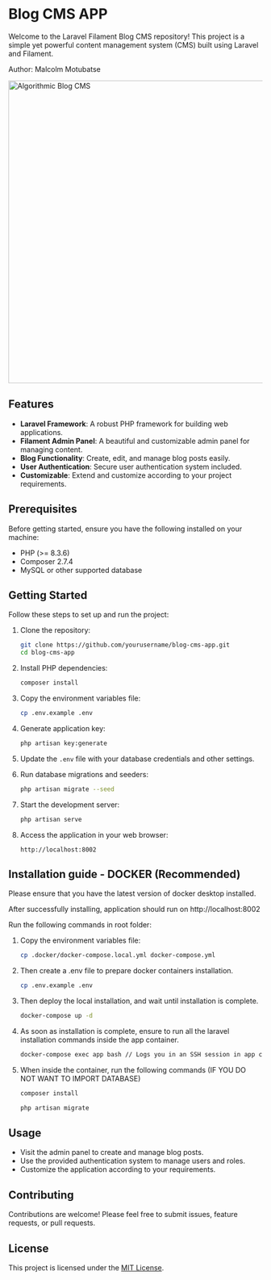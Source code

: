 # Blog CMS APP

Welcome to the Laravel Filament Blog CMS repository! This project is a simple yet powerful content management system (CMS) built using Laravel and Filament.

Author: Malcolm Motubatse

<p align="left">
    <a href="#">
        <img 
            src="https://res.cloudinary.com/droskhnig/image/upload/v1714300884/screenshot_anstde.png" 
            width="600" 
            alt="Algorithmic Blog CMS" />
    </a>
</p>


## Features

- **Laravel Framework**: A robust PHP framework for building web applications.
- **Filament Admin Panel**: A beautiful and customizable admin panel for managing content.
- **Blog Functionality**: Create, edit, and manage blog posts easily.
- **User Authentication**: Secure user authentication system included.
- **Customizable**: Extend and customize according to your project requirements.

## Prerequisites

Before getting started, ensure you have the following installed on your machine:

- PHP (>= 8.3.6)
- Composer 2.7.4
- MySQL or other supported database

## Getting Started

Follow these steps to set up and run the project:

1. Clone the repository:

    ```bash
    git clone https://github.com/yourusername/blog-cms-app.git
    cd blog-cms-app
    ```

2. Install PHP dependencies:

    ```bash
    composer install
    ```

3. Copy the environment variables file:

    ```bash
    cp .env.example .env
    ```

4. Generate application key:

    ```bash
    php artisan key:generate
    ```

5. Update the `.env` file with your database credentials and other settings.

6. Run database migrations and seeders:

    ```bash
    php artisan migrate --seed
    ```

7. Start the development server:

    ```bash
    php artisan serve
    ```

8. Access the application in your web browser:

    ```
    http://localhost:8002
    ```

## Installation guide - DOCKER (Recommended)

Please ensure that you have the latest version of docker desktop installed.

After successfully installing, application should run on http://localhost:8002

Run the following commands in root folder:

1. Copy the environment variables file:

    ```bash
    cp .docker/docker-compose.local.yml docker-compose.yml
    ```

2. Then create a .env file to prepare docker containers installation.

    ```bash
    cp .env.example .env
    ```

3. Then deploy the local installation, and wait until installation is complete.

    ```bash
    docker-compose up -d
    ```

4. As soon as installation is complete, ensure to run all the laravel installation commands inside the app container.

    ```bash
    docker-compose exec app bash // Logs you in an SSH session in app container
    ```

5. When inside the container, run the following commands (IF YOU DO NOT WANT TO IMPORT DATABASE)

    ```bash
    composer install
    ```

    ```bash
    php artisan migrate
    ```

## Usage

- Visit the admin panel to create and manage blog posts.
- Use the provided authentication system to manage users and roles.
- Customize the application according to your requirements.

## Contributing

Contributions are welcome! Please feel free to submit issues, feature requests, or pull requests.

## License

This project is licensed under the [MIT License](LICENSE).
